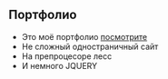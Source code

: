 ## Портфолио

- Это моё портфолио [посмотрите](https://termyst.github.io/portfolio/)
- Не сложный одностраничный сайт
- На препроцесоре лесс
- И немного JQUERY
